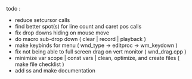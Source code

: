 todo :
- reduce setcursor calls
- find better spot(s) for line count and caret pos calls
- fix drop downs hiding on mouse move
- do macro sub-drop down ( clear | record | playback )
- make keybinds for menu ( wnd_type -> editproc -> wm_keydown )
- fix not being able to full screen drag on vert monitor ( wnd_drag.cpp )
- minimize var scope | const vars | clean, optimize, and create files ( make file checklist )
- add ss and make documentation
